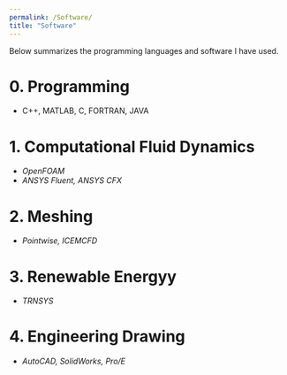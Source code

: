 ```yaml
---
permalink: /Software/
title: "Software"
---
```


Below summarizes the programming languages and software I have used.

# 0. Programming 
- C++, MATLAB, C, FORTRAN, JAVA

# 1. Computational Fluid Dynamics
- _OpenFOAM_
- _ANSYS Fluent, ANSYS CFX_

# 2. Meshing 
- _Pointwise, ICEMCFD_ 

# 3. Renewable Energyy 
- _TRNSYS_

# 4. Engineering Drawing 
- _AutoCAD, SolidWorks, Pro/E_





